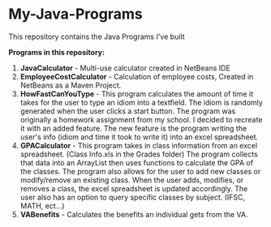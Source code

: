 # My-Java-Programs
This repository contains the Java Programs I've built

<b>Programs in this repository:</b>
<ol>
<li><b>JavaCalculator</b> - Multi-use calculator created in NetBeans IDE</li>
<li><b>EmployeeCostCalculator</b> - Calculation of employee costs, Created in NetBeans as a Maven Project.</li>
<li><b>HowFastCanYouType</b> - This program calculates the amount of time it takes for the user to type an idiom into a textfield. The idiom is randomly generated when the user clicks a start button. The program was originally a homework assignment from my school. I decided to recreate it with an added feature. The new feature is the program writing the user's info (idiom and time it took to write it) into an excel spreadsheet.</li>
<li><b>GPACalculator</b> - This program takes in class information from an excel spreadsheet. (Class Info.xls in the Grades folder) The program collects that data into an ArrayList then uses functions to calculate the GPA of the classes. The program also allows for the user to add new classes or modify/remove an existing class. When the user adds, modifies, or removes a class, the excel spreadsheet is updated accordingly. The user also has an option to query specific classes by subject. (IFSC, MATH, ect...)<br>
  <li><b>VABenefits</b> - Calculates the benefits an individual gets from the VA.</li>
</ol>
